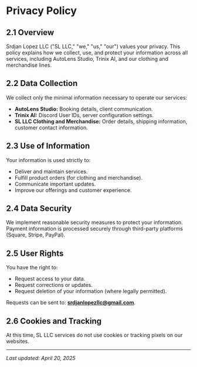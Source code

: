 # Privacy Policy

## 2.1 Overview
Srdjan Lopez LLC ("SL LLC," "we," "us," "our") values your privacy. This policy explains how we collect, use, and protect your information across all services, including AutoLens Studio, Trinix AI, and our clothing and merchandise lines.

## 2.2 Data Collection
We collect only the minimal information necessary to operate our services:
- **AutoLens Studio:** Booking details, client communication.
- **Trinix AI:** Discord User IDs, server configuration settings.
- **SL LLC Clothing and Merchandise:** Order details, shipping information, customer contact information.

## 2.3 Use of Information
Your information is used strictly to:
- Deliver and maintain services.
- Fulfill product orders (for clothing and merchandise).
- Communicate important updates.
- Improve our offerings and customer experience.

## 2.4 Data Security
We implement reasonable security measures to protect your information. Payment information is processed securely through third-party platforms (Square, Stripe, PayPal).

## 2.5 User Rights
You have the right to:
- Request access to your data.
- Request corrections or updates.
- Request deletion of your information (where legally permitted).

Requests can be sent to: **srdjanlopezllc@gmail.com**.

## 2.6 Cookies and Tracking
At this time, SL LLC services do not use cookies or tracking pixels on our websites.

---

_Last updated: April 20, 2025_
